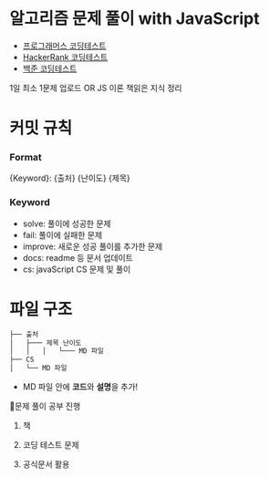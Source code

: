 # 알고리즘 문제 풀이 with JavaScript



 - [프로그래머스 코딩테스트](https://school.programmers.co.kr/learn/challenges?order=recent)
 - [HackerRank 코딩테스트](https://www.hackerrank.com/dashboard)
 - [백준 코딩테스트](https://www.acmicpc.net/workbook/top)



1일 최소 1문제 업로드 OR  JS 이론 책읽은 지식 정리


#  커밋 규칙

### Format

{Keyword}:  {출처} {난이도} {제목}

### Keyword
- solve: 풀이에 성공한 문제
- fail: 풀이에 실패한 문제
- improve: 새로운 성공 풀이를 추가한 문제
- docs: readme 등 문서 업데이트
- cs: javaScript CS 문제 및 풀이

# 파일 구조 

```bash
├── 출처
│   ├─── 제목 난이도 
│   │   │   └─── MD 파일
├── CS 
│   └── MD 파일 

``` 

- MD 파일 안에 **코드**와  **설명**을 추가!

📢문제 풀이 공부 진행

1. 책 
   
2. 코딩 테스트 문제

3. 공식문서 활용 
